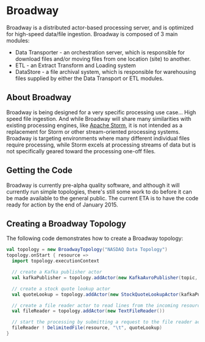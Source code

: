 Broadway
====

Broadway is a distributed actor-based processing server, and is optimized for high-speed data/file ingestion. Broadway is composed
of 3 main modules:

* Data Transporter - an orchestration server, which is responsible for download files and/or moving files from one location (site) to another.
* ETL - an Extract Transform and Loading system
* DataStore - a file archival system, which is responsible for warehousing files supplied by either the Data Transport or ETL modules.

## About Broadway

Broadway is being designed for a very specific processing use case... High speed file ingestion. And while Broadway will
share many similarities with existing processing engines, like <a href="http://storm.apache.org/" target="storm">Apache Storm</a>,
it is not intended as a replacement for Storm or other stream-oriented processing systems. Broadway is targeting
environments where many different individual files require processing, while Storm excels at processing streams of data
but is not specifically geared toward the processing one-off files.

## Getting the Code

Broadway is currently pre-alpha quality software, and although it will currently run simple topologies, there's still
some work to do before it can be made available to the general public. The current ETA is to have the code ready for
action by the end of January 2015.

## Creating a Broadway Topology

The following code demonstrates how to create a Broadway topology:

```scala
val topology = new BroadwayTopology("NASDAQ Data Topology")
topology.onStart { resource =>
  import topology.executionContext

  // create a Kafka publisher actor
  val kafkaPublisher = topology.addActor(new KafkaAvroPublisher(topic, brokers))

  // create a stock quote lookup actor
  val quoteLookup = topology.addActor(new StockQuoteLookupActor(kafkaPublisher))

  // create a file reader actor to read lines from the incoming resource
  val fileReader = topology.addActor(new TextFileReader())

  // start the processing by submitting a request to the file reader actor
  fileReader ! DelimitedFile(resource, "\t", quoteLookup)
}
```
